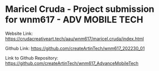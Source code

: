 # Maricel Cruda - Project submission for wnm617 - ADV MOBILE TECH

Website Link: https://crudacreativeart.tech/aau/wnm617/maricel.cruda/index.html

Github Link: https://github.com/createArtinTech/wnm617_202230_01

Link to Github Repository: https://github.com/createArtinTech/wnm617_AdvanceMobileTech
